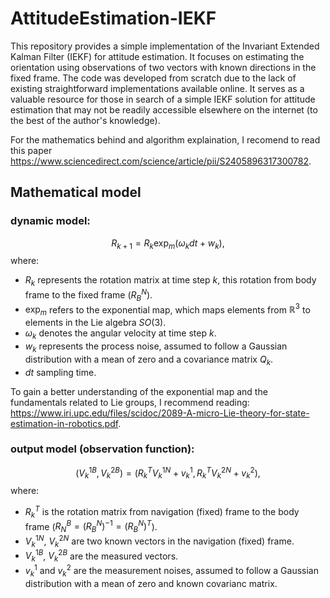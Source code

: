 # AttitudeEstimation-IEKF
This repository provides a simple implementation of the Invariant Extended Kalman Filter (IEKF) for attitude estimation. It focuses on estimating the orientation using observations of two vectors with known directions in the fixed frame. The code was developed from scratch due to the lack of existing straightforward implementations available online. It serves as a valuable resource for those in search of a simple IEKF solution for attitude estimation that may not be readily accessible elsewhere on the internet (to the best of the author's knowledge).

For the mathematics behind and algorithm explaination, I recomend to read this paper https://www.sciencedirect.com/science/article/pii/S2405896317300782.

## Mathematical model
### dynamic model:
$$R_{k+1}=R_k \exp_m(\omega_k dt+w_k),$$
where:
- $R_k$ represents the rotation matrix at time step $k$, this rotation from body frame to the fixed frame ($R_B^N$).
- $\exp_m$ refers to the exponential map, which maps elements from $\mathbb{R}^3$ to elements in the Lie algebra $SO(3)$.
- $\omega_k$ denotes the angular velocity at time step $k$.
- $w_k$ represents the process noise, assumed to follow a Gaussian distribution with a mean of zero and a covariance matrix $Q_k$.
- $dt$ sampling time.
  
To gain a better understanding of the exponential map and the fundamentals related to Lie groups, I recommend reading: https://www.iri.upc.edu/files/scidoc/2089-A-micro-Lie-theory-for-state-estimation-in-robotics.pdf.
### output model (observation function):
$$(V_k^{1B},V_k^{2B})=(R_k^T V_k^{1N}+v_k^1,R_k^T V_k^{2N}+v_k^2),$$
where:
- $R_k^T$ is the rotation matrix from navigation (fixed) frame to the body frame ($R_N^B=(R_B^N)^{-1}=(R_B^N)^{T}$).
- $V_k^{1N}$, $V_k^{2N}$ are two known vectors in the navigation (fixed) frame.
- $V_k^{1B}$, $V_k^{2B}$ are the measured vectors.
- $v_k^1$ and $v_k^2$ are the measurement noises, assumed to follow a Gaussian distribution with a mean of zero and known covarianc matrix.
